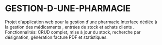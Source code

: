 # GESTION-D-UNE-PHARMACIE
Projet d'application web pour la gestion d'une pharmacie.Interface dédiée à la gestion des médicaments , entrées de stock et achats clients . Fonctionnalités: CRUD complet, mise à jour du stock, recherche par désignation, génération facture PDF et statistiques.

